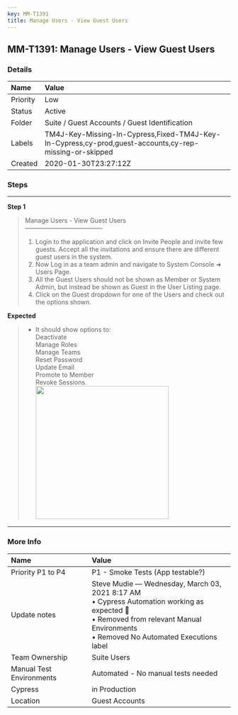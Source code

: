 ```yaml
---
key: MM-T1391
title: Manage Users - View Guest Users
---
```


## MM-T1391: Manage Users - View Guest Users

### Details

| Name     | Value                                                                                                  |
| :------- | :----------------------------------------------------------------------------------------------------- |
| Priority | Low                                                                                                    |
| Status   | Active                                                                                                 |
| Folder   | Suite / Guest Accounts / Guest Identification                                                          |
| Labels   | TM4J-Key-Missing-In-Cypress,Fixed-TM4J-Key-In-Cypress,cy-prod,guest-accounts,cy-rep-missing-or-skipped |
| Created  | 2020-01-30T23:27:12Z                                                                                   |

### Steps

<hr/>

**Step 1**

> <article>Manage Users - View Guest Users<br>–––––––––––––––––––––––––<ol><li>Login to the application and click on Invite People and invite few guests. Accept all the invitations and ensure there are different guest users in the system.</li><li>Now Log in as a team admin and navigate to System Console ➜ Users Page.</li><li>All the Guest Users should not be shown as Member or System Admin, but instead be shown as Guest in the User Listing page.</li><li>Click on the Guest dropdown for one of the Users and check out the options shown.</li></ol></article>

**Expected**

> <article><ul><li>It should show options to:<br>Deactivate<br>Manage Roles<br>Manage Teams<br>Reset Password<br>Update Email<br>Promote to Member<br>Revoke Sessions.<br><img src="https://smartbear-tm4j-prod-us-west-2-attachment-rich-text.s3.us-west-2.amazonaws.com/embedded-f3277290f945470c4add5d21ef3dc7ca7b74388fc7152bfb6b99ae58c66a95a8-1617058226406-SharedScreenshot.jpg" style="width: 300px;" class="fr-fil fr-dib"></li></ul></article>

<hr/>

### More Info

| Name                     | Value                                                                                                                                                                                   |
| :----------------------- | :-------------------------------------------------------------------------------------------------------------------------------------------------------------------------------------- |
| Priority P1 to P4        | P1 - Smoke Tests (App testable?)                                                                                                                                                        |
| Update notes             | Steve Mudie — Wednesday, March 03, 2021 8:17 AM<br>• Cypress Automation working as expected 🎉<br>• Removed from relevant Manual Environments<br>• Removed No Automated Executions label |
| Team Ownership           | Suite Users                                                                                                                                                                             |
| Manual Test Environments | Automated - No manual tests needed                                                                                                                                                      |
| Cypress                  | in Production                                                                                                                                                                           |
| Location                 | Guest Accounts                                                                                                                                                                          |
